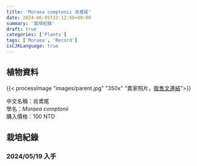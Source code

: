 ```yaml
---
title: 'Moraea comptonii 肖鳶尾'
date: 2024-06-05T22:12:58+08:00
summary: '栽培紀錄'
draft: true
categories: ['Plants']
tags: ['Moraea', 'Record']
isCJKLanguage: true
---
```


## 植物資料

{{< processImage "images/parent.jpg" "350x" "賣家照片，[販售文連結](https://www.facebook.com/groups/TWCSSWAPPER/permalink/8600392526644003/)">}}

中文名稱：肖鳶尾  
學名：*Moraea comptonii*  
購入價格：100 NTD  

## 栽培紀錄

### 2024/05/19 入手
